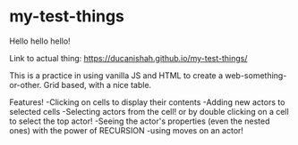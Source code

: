 # my-test-things
Hello hello hello!

Link to actual thing: https://ducanishah.github.io/my-test-things/

This is a practice in using vanilla JS and HTML to create a web-something-or-other.
Grid based, with a nice table.

Features!
-Clicking on cells to display their contents
  -Adding new actors to selected cells
-Selecting actors from the cell! or by double clicking on a cell to select the top actor!
  -Seeing the actor's properties (even the nested ones) with the power of RECURSION
  -using moves on an actor!
